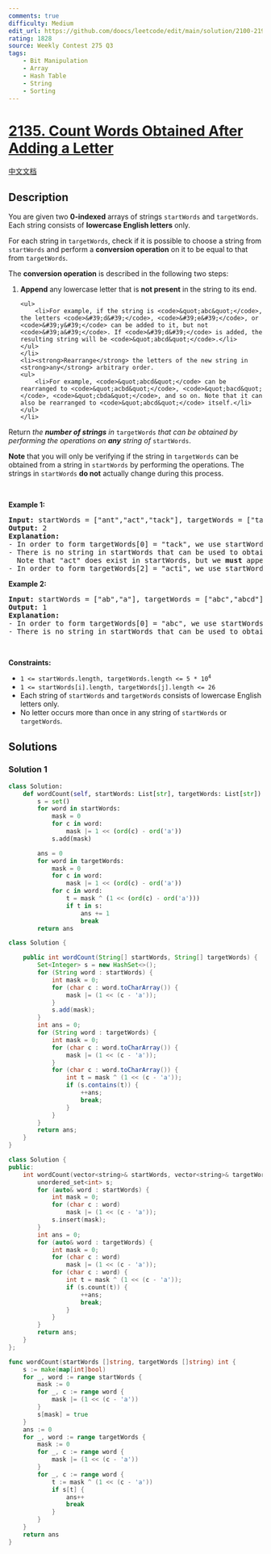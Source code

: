 ```yaml
---
comments: true
difficulty: Medium
edit_url: https://github.com/doocs/leetcode/edit/main/solution/2100-2199/2135.Count%20Words%20Obtained%20After%20Adding%20a%20Letter/README_EN.md
rating: 1828
source: Weekly Contest 275 Q3
tags:
    - Bit Manipulation
    - Array
    - Hash Table
    - String
    - Sorting
---
```


<!-- problem:start -->

# [2135. Count Words Obtained After Adding a Letter](https://leetcode.com/problems/count-words-obtained-after-adding-a-letter)

[中文文档](/solution/2100-2199/2135.Count%20Words%20Obtained%20After%20Adding%20a%20Letter/README.md)

## Description

<!-- description:start -->

<p>You are given two <strong>0-indexed</strong> arrays of strings <code>startWords</code> and <code>targetWords</code>. Each string consists of <strong>lowercase English letters</strong> only.</p>

<p>For each string in <code>targetWords</code>, check if it is possible to choose a string from <code>startWords</code> and perform a <strong>conversion operation</strong> on it to be equal to that from <code>targetWords</code>.</p>

<p>The <strong>conversion operation</strong> is described in the following two steps:</p>

<ol>
	<li><strong>Append</strong> any lowercase letter that is <strong>not present</strong> in the string to its end.

    <ul>
    	<li>For example, if the string is <code>&quot;abc&quot;</code>, the letters <code>&#39;d&#39;</code>, <code>&#39;e&#39;</code>, or <code>&#39;y&#39;</code> can be added to it, but not <code>&#39;a&#39;</code>. If <code>&#39;d&#39;</code> is added, the resulting string will be <code>&quot;abcd&quot;</code>.</li>
    </ul>
    </li>
    <li><strong>Rearrange</strong> the letters of the new string in <strong>any</strong> arbitrary order.
    <ul>
    	<li>For example, <code>&quot;abcd&quot;</code> can be rearranged to <code>&quot;acbd&quot;</code>, <code>&quot;bacd&quot;</code>, <code>&quot;cbda&quot;</code>, and so on. Note that it can also be rearranged to <code>&quot;abcd&quot;</code> itself.</li>
    </ul>
    </li>

</ol>

<p>Return <em>the <strong>number of strings</strong> in </em><code>targetWords</code><em> that can be obtained by performing the operations on <strong>any</strong> string of </em><code>startWords</code>.</p>

<p><strong>Note</strong> that you will only be verifying if the string in <code>targetWords</code> can be obtained from a string in <code>startWords</code> by performing the operations. The strings in <code>startWords</code> <strong>do not</strong> actually change during this process.</p>

<p>&nbsp;</p>
<p><strong class="example">Example 1:</strong></p>

<pre>
<strong>Input:</strong> startWords = [&quot;ant&quot;,&quot;act&quot;,&quot;tack&quot;], targetWords = [&quot;tack&quot;,&quot;act&quot;,&quot;acti&quot;]
<strong>Output:</strong> 2
<strong>Explanation:</strong>
- In order to form targetWords[0] = &quot;tack&quot;, we use startWords[1] = &quot;act&quot;, append &#39;k&#39; to it, and rearrange &quot;actk&quot; to &quot;tack&quot;.
- There is no string in startWords that can be used to obtain targetWords[1] = &quot;act&quot;.
  Note that &quot;act&quot; does exist in startWords, but we <strong>must</strong> append one letter to the string before rearranging it.
- In order to form targetWords[2] = &quot;acti&quot;, we use startWords[1] = &quot;act&quot;, append &#39;i&#39; to it, and rearrange &quot;acti&quot; to &quot;acti&quot; itself.
</pre>

<p><strong class="example">Example 2:</strong></p>

<pre>
<strong>Input:</strong> startWords = [&quot;ab&quot;,&quot;a&quot;], targetWords = [&quot;abc&quot;,&quot;abcd&quot;]
<strong>Output:</strong> 1
<strong>Explanation:</strong>
- In order to form targetWords[0] = &quot;abc&quot;, we use startWords[0] = &quot;ab&quot;, add &#39;c&#39; to it, and rearrange it to &quot;abc&quot;.
- There is no string in startWords that can be used to obtain targetWords[1] = &quot;abcd&quot;.
</pre>

<p>&nbsp;</p>
<p><strong>Constraints:</strong></p>

<ul>
	<li><code>1 &lt;= startWords.length, targetWords.length &lt;= 5 * 10<sup>4</sup></code></li>
	<li><code>1 &lt;= startWords[i].length, targetWords[j].length &lt;= 26</code></li>
	<li>Each string of <code>startWords</code> and <code>targetWords</code> consists of lowercase English letters only.</li>
	<li>No letter occurs more than once in any string of <code>startWords</code> or <code>targetWords</code>.</li>
</ul>

<!-- description:end -->

## Solutions

<!-- solution:start -->

### Solution 1

<!-- tabs:start -->

```python
class Solution:
    def wordCount(self, startWords: List[str], targetWords: List[str]) -> int:
        s = set()
        for word in startWords:
            mask = 0
            for c in word:
                mask |= 1 << (ord(c) - ord('a'))
            s.add(mask)

        ans = 0
        for word in targetWords:
            mask = 0
            for c in word:
                mask |= 1 << (ord(c) - ord('a'))
            for c in word:
                t = mask ^ (1 << (ord(c) - ord('a')))
                if t in s:
                    ans += 1
                    break
        return ans
```

```java
class Solution {

    public int wordCount(String[] startWords, String[] targetWords) {
        Set<Integer> s = new HashSet<>();
        for (String word : startWords) {
            int mask = 0;
            for (char c : word.toCharArray()) {
                mask |= (1 << (c - 'a'));
            }
            s.add(mask);
        }
        int ans = 0;
        for (String word : targetWords) {
            int mask = 0;
            for (char c : word.toCharArray()) {
                mask |= (1 << (c - 'a'));
            }
            for (char c : word.toCharArray()) {
                int t = mask ^ (1 << (c - 'a'));
                if (s.contains(t)) {
                    ++ans;
                    break;
                }
            }
        }
        return ans;
    }
}
```

```cpp
class Solution {
public:
    int wordCount(vector<string>& startWords, vector<string>& targetWords) {
        unordered_set<int> s;
        for (auto& word : startWords) {
            int mask = 0;
            for (char c : word)
                mask |= (1 << (c - 'a'));
            s.insert(mask);
        }
        int ans = 0;
        for (auto& word : targetWords) {
            int mask = 0;
            for (char c : word)
                mask |= (1 << (c - 'a'));
            for (char c : word) {
                int t = mask ^ (1 << (c - 'a'));
                if (s.count(t)) {
                    ++ans;
                    break;
                }
            }
        }
        return ans;
    }
};
```

```go
func wordCount(startWords []string, targetWords []string) int {
	s := make(map[int]bool)
	for _, word := range startWords {
		mask := 0
		for _, c := range word {
			mask |= (1 << (c - 'a'))
		}
		s[mask] = true
	}
	ans := 0
	for _, word := range targetWords {
		mask := 0
		for _, c := range word {
			mask |= (1 << (c - 'a'))
		}
		for _, c := range word {
			t := mask ^ (1 << (c - 'a'))
			if s[t] {
				ans++
				break
			}
		}
	}
	return ans
}
```

<!-- tabs:end -->

<!-- solution:end -->

<!-- problem:end -->
